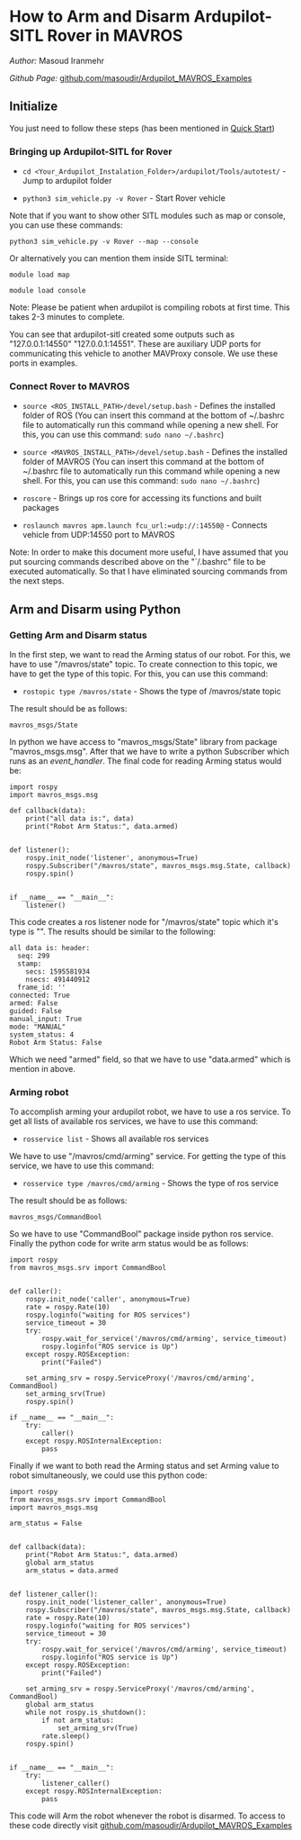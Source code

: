 # How to Arm and Disarm Ardupilot-SITL Rover in MAVROS 

*Author:* Masoud Iranmehr

*Github Page:* [github.com/masoudir/Ardupilot_MAVROS_Examples](https://github.com/masoudir/Ardupilot_MAVROS_Examples)

## Initialize
You just need to follow these steps (has been mentioned in [Quick Start](../index.md))

### Bringing up Ardupilot-SITL for Rover

* `cd <Your_Ardupilot_Instalation_Folder>/ardupilot/Tools/autotest/` - Jump to ardupilot folder

* `python3 sim_vehicle.py -v Rover` - Start Rover vehicle

Note that if you want to show other SITL modules such as map or console, you can use these commands:

    python3 sim_vehicle.py -v Rover --map --console
    
Or alternatively you can mention them inside SITL terminal:

    module load map
    
    module load console

Note: Please be patient when ardupilot is compiling robots at first time. This takes 2-3 minutes to complete.

You can see that ardupilot-sitl created some outputs such as "127.0.0.1:14550" "127.0.0.1:14551". These are auxiliary UDP ports for communicating this vehicle to another MAVProxy console. We use these ports in examples.    

### Connect Rover to MAVROS

* `source <ROS_INSTALL_PATH>/devel/setup.bash` - Defines the installed folder of ROS (You can insert this command at the bottom of ~/.bashrc file to automatically run this command while opening a new shell. For this, you can use this command: `sudo nano ~/.bashrc`)

* `source <MAVROS_INSTALL_PATH>/devel/setup.bash` - Defines the installed folder of MAVROS (You can insert this command at the bottom of ~/.bashrc file to automatically run this command while opening a new shell. For this, you can use this command: `sudo nano ~/.bashrc`)

* `roscore` - Brings up ros core for accessing its functions and built packages

* `roslaunch mavros apm.launch fcu_url:=udp://:14550@` - Connects vehicle from UDP:14550 port to MAVROS 

Note: In order to make this document more useful, I have assumed that you put sourcing commands described above on the "`/.bashrc" file to be executed automatically. So that I have eliminated sourcing commands from the next steps.




## Arm and Disarm using Python

### Getting Arm and Disarm status

In the first step, we want to read the Arming status of our robot. For this, we have to use "/mavros/state" topic. To create connection to this topic, we have to get the type of this topic. For this, you can use this command:

* `rostopic type /mavros/state` - Shows the type of /mavros/state topic

The result should be as follows:

    mavros_msgs/State

In python we have access to "mavros_msgs/State" library from package "mavros_msgs.msg". After that we have to write a python Subscriber which runs as an *event_handler*. The final code for reading Arming status would be:

    import rospy
    import mavros_msgs.msg
      
    def callback(data):
        print("all data is:", data)
        print("Robot Arm Status:", data.armed)
    
    
    def listener():
        rospy.init_node('listener', anonymous=True)
        rospy.Subscriber("/mavros/state", mavros_msgs.msg.State, callback)
        rospy.spin()
    
    
    if __name__ == "__main__":
        listener()

This code creates a ros listener node for "/mavros/state" topic which it's type is "". The results should be similar to the following:

    all data is: header: 
      seq: 299
      stamp: 
        secs: 1595581934
        nsecs: 491440912
      frame_id: ''
    connected: True
    armed: False
    guided: False
    manual_input: True
    mode: "MANUAL"
    system_status: 4
    Robot Arm Status: False

Which we need "armed" field, so that we have to use "data.armed" which is mention in above.

### Arming robot

To accomplish arming your ardupilot robot, we have to use a ros service. To get all lists of available ros services, we have to use this command:

* `rosservice list` - Shows all available ros services

We have to use "/mavros/cmd/arming" service. For getting the type of this service, we have to use this command:

* `rosservice type /mavros/cmd/arming` - Shows the type of ros service

The result should be as follows:

    mavros_msgs/CommandBool

So we have to use "CommandBool" package inside python ros service. Finally the python code for write arm status would be as follows:

    import rospy
    from mavros_msgs.srv import CommandBool
    
    
    def caller():
        rospy.init_node('caller', anonymous=True)
        rate = rospy.Rate(10)
        rospy.loginfo("waiting for ROS services")
        service_timeout = 30
        try:
            rospy.wait_for_service('/mavros/cmd/arming', service_timeout)
            rospy.loginfo("ROS service is Up")
        except rospy.ROSException:
            print("Failed")
    
        set_arming_srv = rospy.ServiceProxy('/mavros/cmd/arming', CommandBool)
        set_arming_srv(True)
        rospy.spin()
    
    if __name__ == "__main__":
        try:
            caller()
        except rospy.ROSInternalException:
            pass


Finally if we want to both read the Arming status and set Arming value to robot simultaneously, we could use this python code:
    
    import rospy
    from mavros_msgs.srv import CommandBool
    import mavros_msgs.msg
    
    arm_status = False
    
    
    def callback(data):
        print("Robot Arm Status:", data.armed)
        global arm_status
        arm_status = data.armed
    
    
    def listener_caller():
        rospy.init_node('listener_caller', anonymous=True)
        rospy.Subscriber("/mavros/state", mavros_msgs.msg.State, callback)
        rate = rospy.Rate(10)
        rospy.loginfo("waiting for ROS services")
        service_timeout = 30
        try:
            rospy.wait_for_service('/mavros/cmd/arming', service_timeout)
            rospy.loginfo("ROS service is Up")
        except rospy.ROSException:
            print("Failed")
    
        set_arming_srv = rospy.ServiceProxy('/mavros/cmd/arming', CommandBool)
        global arm_status
        while not rospy.is_shutdown():
            if not arm_status:
                set_arming_srv(True)
            rate.sleep()
        rospy.spin()
    
    
    if __name__ == "__main__":
        try:
            listener_caller()
        except rospy.ROSInternalException:
            pass

This code will Arm the robot whenever the robot is disarmed. To access to these code directly visit [github.com/masoudir/Ardupilot_MAVROS_Examples](https://github.com/masoudir/Ardupilot_MAVROS_Examples)










